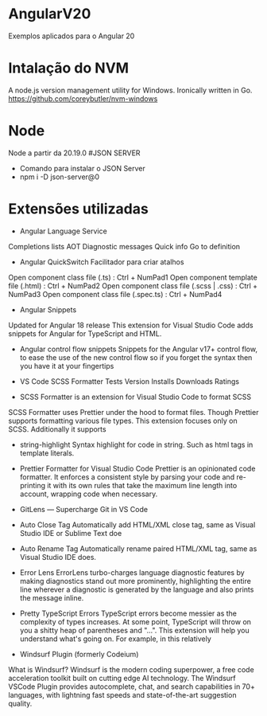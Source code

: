 # AngularV20
Exemplos aplicados para o Angular 20

# Intalação do NVM
A node.js version management utility for Windows. Ironically written in Go.
https://github.com/coreybutler/nvm-windows
# Node
Node a partir da 20.19.0
#JSON SERVER
- Comando para instalar o JSON Server
- npm i -D json-server@0
# Extensões utilizadas
 - Angular Language Service
   
Completions lists
AOT Diagnostic messages
Quick info
Go to definition

 -  Angular QuickSwitch
Facilitador para criar atalhos

Open component class file (.ts) : Ctrl + NumPad1
Open component template file (.html) : Ctrl + NumPad2
Open component class file (.scss | .css) : Ctrl + NumPad3
Open component class file (.spec.ts) : Ctrl + NumPad4

- Angular Snippets

Updated for Angular 18 release
This extension for Visual Studio Code adds snippets for Angular for TypeScript and HTML.

- Angular control flow snippets
Snippets for the Angular v17+ control flow, to ease the use of the new control flow so if you forget the syntax then you have it at your fingertips

- VS Code SCSS Formatter
Tests Version Installs Downloads Ratings

- SCSS Formatter is an extension for Visual Studio Code to format SCSS

SCSS Formatter uses Prettier under the hood to format files. 
Though Prettier supports formatting various file types. This extension focuses only on SCSS. Additionally it supports

- string-highlight
Syntax highlight for code in string. Such as html tags in template literals.

- Prettier Formatter for Visual Studio Code
Prettier is an opinionated code formatter. It enforces a consistent style by parsing your code and re-printing it with its own rules that take the maximum line length into account, wrapping code when necessary.
- GitLens — Supercharge Git in VS Code
- Auto Close Tag
Automatically add HTML/XML close tag, same as Visual Studio IDE or Sublime Text doe
- Auto Rename Tag
Automatically rename paired HTML/XML tag, same as Visual Studio IDE does.
- Error Lens
ErrorLens turbo-charges language diagnostic features by making diagnostics stand out more prominently, highlighting the entire line wherever a diagnostic is generated by the language and also prints the message inline.

- Pretty TypeScript Errors
TypeScript errors become messier as the complexity of types increases. At some point, TypeScript will throw on you a shitty heap of parentheses and "...".
This extension will help you understand what's going on. For example, in this relatively

- Windsurf Plugin (formerly Codeium)
  
What is Windsurf?
Windsurf is the modern coding superpower, a free code acceleration toolkit built on cutting edge AI technology. The Windsurf VSCode Plugin provides autocomplete, chat, and search capabilities in 70+ languages, with lightning fast speeds and state-of-the-art suggestion quality.

